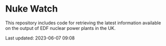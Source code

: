# Nuke Watch

This repository includes code for retrieving the latest information available on the output of EDF nuclear power plants in the UK.

Last updated: 2023-06-07 09:08